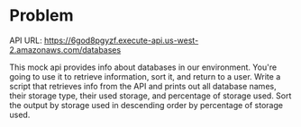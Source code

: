 # Problem

API URL: https://6god8pgyzf.execute-api.us-west-2.amazonaws.com/databases

This mock api provides info about databases in our environment. You're going
to use it to retrieve information, sort it, and return to a user.  Write a
script that retrieves info from the API and prints out all database names,
their storage type, their used storage, and percentage of storage used. Sort
the output by storage used in descending order by percentage of storage used.
 